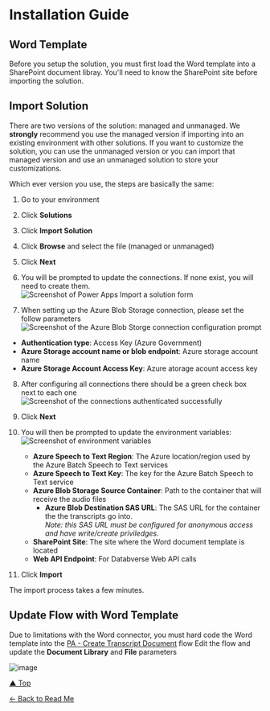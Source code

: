 # Installation Guide

## Word Template
Before you setup the solution, you must first load the Word template into a SharePoint document libray. You'll need to know the SharePoint site before importing the solution. 

## Import Solution

There are two versions of the solution: managed and unmanaged.  We **strongly** recommend you use the managed version if importing into an existing environment with other solutions.  If you want to customize the solution, you can use the unmanaged version or you can import that managed version and use an unmanaged solution to store your customizations.

Which ever version you use, the steps are basically the same:

1. Go to your environment
2. Click **Solutions**
3. Click **Import Solution**
4. Click **Browse** and select the file (managed or unmanaged)
5. Click **Next**
6. You will be prompted to update the connections. If none exist, you will need to create them.
   ![Screenshot of Power Apps Import a solution form](https://github.com/microsoft/Federal-Business-Applications/assets/12347531/58f375fe-b9b8-412c-b682-49ef2d724554)

8. When setting up the Azure Blob Storage connection, please set the follow parameters  
   ![Screenshot of the Azure Blob Storge connection configuration prompt](https://github.com/microsoft/Federal-Business-Applications/assets/12347531/d2d558ca-c3d6-4c4c-8f89-3519d198b1e2)

  - **Authentication type**: Access Key (Azure Government)
  - **Azure Storage account name or blob endpoint**: Azure storage account name
  - **Azure Storage Account Access Key**: Azure atorage acount access key 
8. After configuring all connections there should be a green check box next to each one
![Screenshot of the connections authenticated successfully](https://github.com/microsoft/Federal-Business-Applications/assets/12347531/ad0d5703-6adc-4bbd-8464-616cc5a1b3fe)

9. Click **Next**
10. You will then be prompted to update the environment variables:
    ![Screenshot of environment variables](https://github.com/microsoft/Federal-Business-Applications/assets/12347531/449875e2-5a36-4e97-9f12-bd2b204fb47e)

    - **Azure Speech to Text Region**: The Azure location/region used by the Azure Batch Speech to Text services
    - **Azure Speech to Text Key**: The key for the Azure Batch Speech to Text service
    - **Azure Blob Storage Source Container**: Path to the container that will receive the audio files
       - **Azure Blob Destination SAS URL**:  The SAS URL for the container the the transcripts go into.  <br>_Note: this SAS URL must be configured for anonymous access and have write/create priviledges._
    - **SharePoint Site**: The site where the Word document template is located
    - **Web API Endpoint**: For Databverse Web API calls
    
12. Click **Import**

The import process takes a few minutes.  

## Update Flow with Word Template

Due to limitations with the Word connector, you must hard code the Word template into the [PA - Create Transcript Document](developer-guide.md#pa---create-transcript-document) flow
Edit the flow and update the **Document Library** and **File** parameters

![image](https://github.com/user-attachments/assets/ac2bedd1-fe3d-485c-96dc-327607a69c52)

[▲ Top](#installation-guide)

[← Back to Read Me](readme.md)

